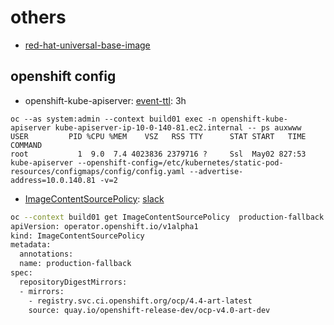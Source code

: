 # others

* [red-hat-universal-base-image](https://www.redhat.com/en/blog/introducing-red-hat-universal-base-image)

## openshift config

* openshift-kube-apiserver: [event-ttl](https://github.com/openshift/origin/blob/0d7fb2d769d631054ec9ac0721aee623c96c1001/vendor/k8s.io/kubernetes/openshift-kube-apiserver/openshiftkubeapiserver/flags.go#L120): 3h

```
oc --as system:admin --context build01 exec -n openshift-kube-apiserver kube-apiserver-ip-10-0-140-81.ec2.internal -- ps auxwww
USER         PID %CPU %MEM    VSZ   RSS TTY      STAT START   TIME COMMAND
root           1  9.0  7.4 4023836 2379716 ?     Ssl  May02 827:53 kube-apiserver --openshift-config=/etc/kubernetes/static-pod-resources/configmaps/config/config.yaml --advertise-address=10.0.140.81 -v=2
```

* [ImageContentSourcePolicy](https://github.com/openshift/installer/blob/a1e76fa7a463af701e5771406c039af36de6e99b/docs/dev/alternative_release_image_sources.md#L51): [slack](https://coreos.slack.com/archives/CHY2E1BL4/p1589906227135500?thread_ts=1589905905.129300&cid=CHY2E1BL4)

```bash
oc --context build01 get ImageContentSourcePolicy  production-fallback -o yaml
apiVersion: operator.openshift.io/v1alpha1
kind: ImageContentSourcePolicy
metadata:
  annotations:
  name: production-fallback
spec:
  repositoryDigestMirrors:
  - mirrors:
    - registry.svc.ci.openshift.org/ocp/4.4-art-latest
    source: quay.io/openshift-release-dev/ocp-v4.0-art-dev
```
